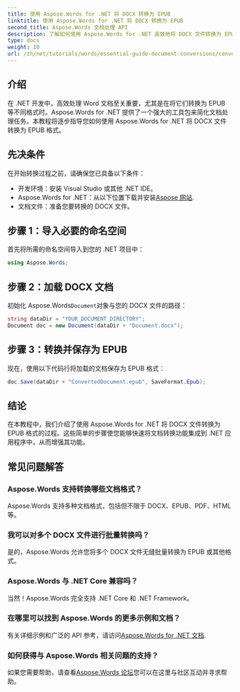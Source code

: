```yaml
---
title: 使用 Aspose.Words for .NET 将 DOCX 转换为 EPUB
linktitle: 使用 Aspose.Words for .NET 将 DOCX 转换为 EPUB
second_title: Aspose.Words 文档处理 API
description: 了解如何使用 Aspose.Words for .NET 高效地将 DOCX 文件转换为 EPUB 格式。本综合指南提供分步说明。
type: docs
weight: 10
url: /zh/net/tutorials/words/essential-guide-document-conversions/convert-docx-to-epub/
---
```

## 介绍

在 .NET 开发中，高效处理 Word 文档至关重要，尤其是在将它们转换为 EPUB 等不同格式时。Aspose.Words for .NET 提供了一个强大的工具包来简化文档处理任务。本教程将逐步指导您如何使用 Aspose.Words for .NET 将 DOCX 文件转换为 EPUB 格式。

## 先决条件

在开始转换过程之前，请确保您已具备以下条件：

- 开发环境：安装 Visual Studio 或其他 .NET IDE。
- Aspose.Words for .NET：从以下位置下载并安装[Aspose 网站](https://releases.aspose.com/words/net/).
- 文档文件：准备您要转换的 DOCX 文件。

## 步骤 1：导入必要的命名空间

首先将所需的命名空间导入到您的 .NET 项目中：

```csharp
using Aspose.Words;
```

## 步骤 2：加载 DOCX 文档

初始化 Aspose.Words`Document`对象与您的 DOCX 文件的路径：

```csharp
string dataDir = "YOUR_DOCUMENT_DIRECTORY";
Document doc = new Document(dataDir + "Document.docx");
```

## 步骤 3：转换并保存为 EPUB

现在，使用以下代码行将加载的文档保存为 EPUB 格式：

```csharp
doc.Save(dataDir + "ConvertedDocument.epub", SaveFormat.Epub);
```

## 结论

在本教程中，我们介绍了使用 Aspose.Words for .NET 将 DOCX 文件转换为 EPUB 格式的过程。这些简单的步骤使您能够快速将文档转换功能集成到 .NET 应用程序中，从而增强其功能。

## 常见问题解答

### Aspose.Words 支持转换哪些文档格式？

Aspose.Words 支持多种文档格式，包括但不限于 DOCX、EPUB、PDF、HTML 等。

### 我可以对多个 DOCX 文件进行批量转换吗？

是的，Aspose.Words 允许您将多个 DOCX 文件无缝批量转换为 EPUB 或其他格式。

### Aspose.Words 与 .NET Core 兼容吗？

当然！Aspose.Words 完全支持 .NET Core 和 .NET Framework。

### 在哪里可以找到 Aspose.Words 的更多示例和文档？

有关详细示例和广泛的 API 参考，请访问[Aspose.Words for .NET 文档](https://reference.aspose.com/words/net/).

### 如何获得与 Aspose.Words 相关问题的支持？

如果您需要帮助，请查看[Aspose.Words 论坛](https://forum.aspose.com/c/words/8)您可以在这里与社区互动并寻求帮助。